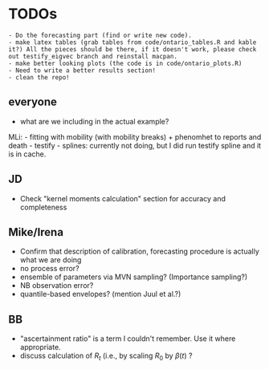 # TODOs 
	- Do the forecasting part (find or write new code).
	- make latex tables (grab tables from code/ontario_tables.R and kable it?) All the pieces should be there, if it doesn't work, please check out testify_eigvec branch and reinstall macpan. 
	- make better looking plots (the code is in code/ontario_plots.R)
	- Need to write a better results section!
	- clean the repo! 

## everyone

- what are we including in the actual example?

MLi:
	- fitting with mobility (with mobility breaks) + phenomhet to reports and death
	- testify
	- splines: currently not doing, but I did run testify spline and it is in cache.


## JD

- Check "kernel moments calculation" section for accuracy and completeness

## Mike/Irena

- Confirm that description of calibration, forecasting procedure is actually what we are doing
- no process error? 
- ensemble of parameters via MVN sampling? (Importance sampling?)
- NB observation error?
- quantile-based envelopes? (mention Juul et al.?)

## BB

- "ascertainment ratio" is a term I couldn't remember. Use it where appropriate.
- discuss calculation of $R_t$ (i.e., by scaling $R_0$ by $\beta(t)$ ?
